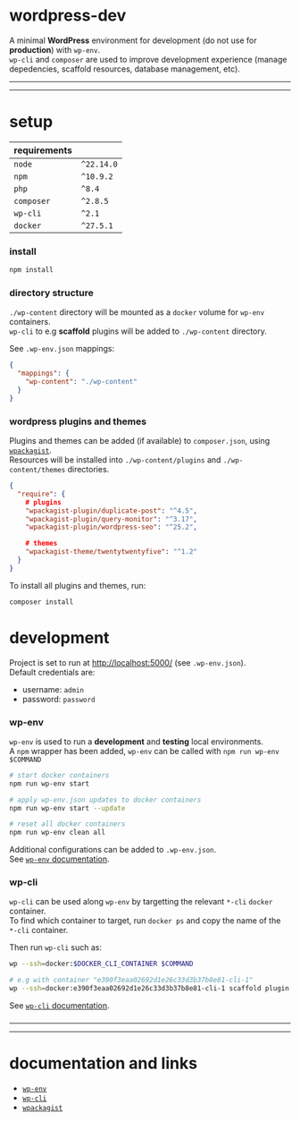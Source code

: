 # wordpress-dev

A minimal **WordPress** environment for development (do not use for **production**) with `wp-env`.  
`wp-cli` and `composer` are used to improve development experience (manage depedencies, scaffold resources, database management, etc).

---

---

# setup

| requirements |            |
| ------------ | ---------- |
| `node`       | `^22.14.0` |
| `npm`        | `^10.9.2`  |
| `php`        | `^8.4`     |
| `composer`   | `^2.8.5`   |
| `wp-cli`     | `^2.1`     |
| `docker`     | `^27.5.1`  |

### install

```sh
npm install
```

### directory structure

`./wp-content` directory will be mounted as a `docker` volume for `wp-env` containers.  
`wp-cli` to e.g **scaffold** plugins will be added to `./wp-content` directory.

See `.wp-env.json` mappings:

```json
{
  "mappings": {
    "wp-content": "./wp-content"
  }
}
```

### wordpress plugins and themes

Plugins and themes can be added (if available) to `composer.json`, using [`wpackagist`](https://wpackagist.org/).  
Resources will be installed into `./wp-content/plugins` and `./wp-content/themes` directories.

```json
{
  "require": {
    # plugins
    "wpackagist-plugin/duplicate-post": "^4.5",
    "wpackagist-plugin/query-monitor": "^3.17",
    "wpackagist-plugin/wordpress-seo": "^25.2",

    # themes
    "wpackagist-theme/twentytwentyfive": "^1.2"
  }
}
```

To install all plugins and themes, run:

```sh
composer install
```

# development

Project is set to run at [http://localhost:5000/](http://localhost:5000/) (see `.wp-env.json`).  
Default credentials are:

- username: `admin`
- password: `password`

### wp-env

`wp-env` is used to run a **development** and **testing** local environments.  
A `npm` wrapper has been added, `wp-env` can be called with `npm run wp-env $COMMAND`

```sh
# start docker containers
npm run wp-env start

# apply wp-env.json updates to docker containers
npm run wp-env start --update

# reset all docker containers
npm run wp-env clean all
```

Additional configurations can be added to `.wp-env.json`.  
See [`wp-env` documentation](https://developer.wordpress.org/block-editor/reference-guides/packages/packages-env/).

### wp-cli

`wp-cli` can be used along `wp-env` by targetting the relevant `*-cli` `docker` container.  
To find which container to target, run `docker ps` and copy the name of the `*-cli` container.

Then run `wp-cli` such as:

```sh
wp --ssh=docker:$DOCKER_CLI_CONTAINER $COMMAND

# e.g with container "e390f3eaa02692d1e26c33d3b37b8e81-cli-1"
wp --ssh=docker:e390f3eaa02692d1e26c33d3b37b8e81-cli-1 scaffold plugin plugin-test
```

See [`wp-cli` documentation](https://developer.wordpress.org/cli/commands/).

###

---

---

# documentation and links

- [`wp-env`](https://developer.wordpress.org/block-editor/reference-guides/packages/packages-env/)
- [`wp-cli`](https://developer.wordpress.org/cli/commands/)
- [`wpackagist`](https://wpackagist.org/)
